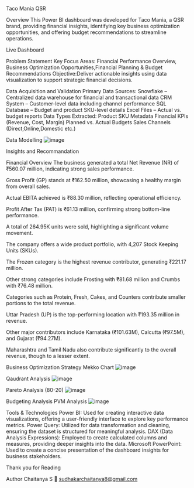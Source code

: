 Taco Mania QSR 

Overview
This Power BI dashboard was developed for Taco Mania, a QSR brand, providing financial insights, identifying key  business optimization opportunities, and offering budget recommendations to streamline operations.

Live Dashboard


Problem Statement
 Key Focus Areas: Financial Performance Overview, Business Optimization Opportunities,Financial Planning & Budget Recommendations
 Objective:Deliver actionable insights using data visualization to support strategic financial decisions.

Data Acquisition and Validation
Primary Data Sources:
 Snowflake – Centralized data warehouse for financial and transactional data
CRM System – Customer-level data including channel performance
SQL Database – Budget and product SKU-level details
Excel Files – Actual vs. budget reports
Data Types Extracted:
Product SKU Metadata
Financial KPIs (Revenue, Cost, Margin)
Planned vs. Actual Budgets
Sales Channels (Direct,Online,Domestic etc.)


Data Modelling
![image](https://github.com/user-attachments/assets/380bec40-a4b8-4af2-985c-5c5c92696815)


Insights and Recommandation

Financial Overview
The business generated a total Net Revenue (NR) of ₹560.07 million, indicating strong sales performance.

Gross Profit (GP) stands at ₹162.50 million, showcasing a healthy margin from overall sales.

Actual EBITA achieved is ₹88.30 million, reflecting operational efficiency.

Profit After Tax (PAT) is ₹61.13 million, confirming strong bottom-line performance.

A total of 264.95K units were sold, highlighting a significant volume movement.

The company offers a wide product portfolio, with 4,207 Stock Keeping Units (SKUs).

The Frozen category is the highest revenue contributor, generating ₹221.17 million.

Other strong categories include Frosting with ₹81.68 million and Crumbs with ₹76.48 million.

Categories such as Protein, Fresh, Cakes, and Counters contribute smaller portions to the total revenue.

Uttar Pradesh (UP) is the top-performing location with ₹193.35 million in revenue.

Other major contributors include Karnataka (₹101.63M), Calcutta (₹97.5M), and Gujarat (₹94.27M).

Maharashtra and Tamil Nadu also contribute significantly to the overall revenue, though to a lesser extent.

Business Optimization Strategy 
Mekko Chart
![image](https://github.com/user-attachments/assets/7d637dc3-458f-4eac-9eb0-a379559bb760)


Qaudrant Analysis
![image](https://github.com/user-attachments/assets/c3b4ed4b-f926-4a69-899a-e9f6f1483cd4)


Pareto Analysis (80-20)
![image](https://github.com/user-attachments/assets/b39e391f-ebe6-4dbe-8233-d0a14c77d02f)


Budgeting Analysis
PVM Analysis
![image](https://github.com/user-attachments/assets/734e81fe-0452-4948-bebf-fa61d5c38bbe)

Tools & Technologies
Power BI: Used for creating interactive data visualizations, offering a user-friendly interface to explore key performance metrics.
Power Query: Utilized for data transformation and cleaning, ensuring the dataset is structured for meaningful analysis.
DAX (Data Analysis Expressions): Employed to create calculated columns and measures, providing deeper insights into the data.
Microsoft PowerPoint: Used to create a concise presentation of the dashboard insights for business stakeholders.

Thank you for Reading

Author
Chaitanya S 
📧 sudhakarchaitanya8@gmail.com


















